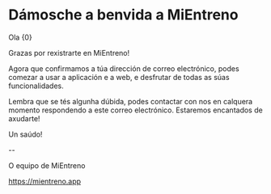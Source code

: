 # Dámosche a benvida a MiEntreno

Ola {0}

Grazas por rexistrarte en MiEntreno!

Agora que confirmamos a túa dirección de correo electrónico, podes comezar a usar a aplicación e a web, e desfrutar de todas as súas funcionalidades.

Lembra que se tés algunha dúbida, podes contactar con nos en calquera momento respondendo a este correo electrónico. Estaremos encantados de axudarte!

Un saúdo!

--

O equipo de MiEntreno

<https://mientreno.app>
